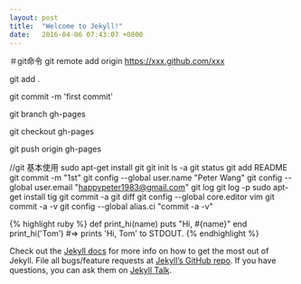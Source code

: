 ```yaml
---
layout: post
title:  "Welcome to Jekyll!"
date:   2016-04-06 07:43:07 +0800
---
```

＃git命令
git remote add origin https://xxx.github.com/xxx

git add .

git commit -m 'first commit'

git branch gh-pages

git checkout gh-pages

git push origin gh-pages



//git 基本使用
  sudo apt-get install git
  git init
  ls -a
  git status
  git add README
  git commit -m "1st"
  git config --global user.name "Peter Wang"
  git config --global user.email "happypeter1983@gmail.com"
  git log
  git log -p
  sudo apt-get install tig
  git commit -a
  git diff
  git config --global core.editor vim
  git commit -a -v
  git config --global alias.ci "commit -a -v"

{% highlight ruby %}
def print_hi(name)
  puts "Hi, #{name}"
end
print_hi('Tom')
#=> prints 'Hi, Tom' to STDOUT.
{% endhighlight %}

Check out the [Jekyll docs][jekyll-docs] for more info on how to get the most out of Jekyll. File all bugs/feature requests at [Jekyll’s GitHub repo][jekyll-gh]. If you have questions, you can ask them on [Jekyll Talk][jekyll-talk].

[jekyll-docs]: http://jekyllrb.com/docs/home
[jekyll-gh]:   https://github.com/jekyll/jekyll
[jekyll-talk]: https://talk.jekyllrb.com/
